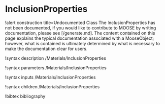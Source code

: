 <!-- MOOSE Documentation Stub: Remove this when content is added. -->

# InclusionProperties

!alert construction title=Undocumented Class
The InclusionProperties has not been documented, if you would like to contribute to MOOSE by
writing documentation, please see [/generate.md]. The content contained on this page explains
the typical documentation associated with a MooseObject; however, what is contained is ultimately
determined by what is necessary to make the documentation clear for users.

!syntax description /Materials/InclusionProperties

!syntax parameters /Materials/InclusionProperties

!syntax inputs /Materials/InclusionProperties

!syntax children /Materials/InclusionProperties

!bibtex bibliography
